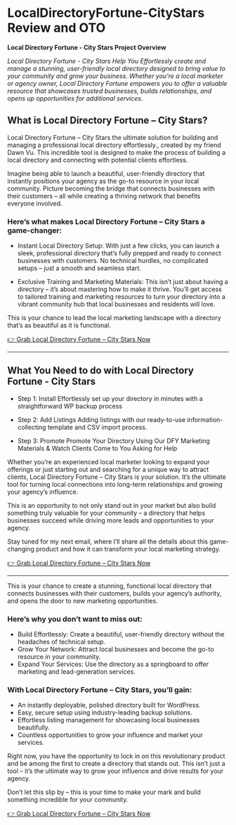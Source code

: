 # LocalDirectoryFortune-CityStars Review and OTO
**Local Directory Fortune - City Stars Project Overview**

_Local Directory Fortune - City Stars Help You Effortlessly create and manage a stunning, user-friendly local directory designed to bring value to your community and grow your business. Whether you’re a local marketer or agency owner, Local Directory Fortune empowers you to offer a valuable resource that showcases trusted businesses, builds relationships, and opens up opportunities for additional services._

## What is Local Directory Fortune – City Stars?

Local Directory Fortune – City Stars the ultimate solution for building and managing a professional local directory effortlessly., created by my friend Dawn Vu. This incredible tool is designed to make the process of building a local directory and connecting with potential clients effortless.

Imagine being able to launch a beautiful, user-friendly directory that instantly positions your agency as the go-to resource in your local community. Picture becoming the bridge that connects businesses with their customers – all while creating a thriving network that benefits everyone involved.

### Here’s what makes Local Directory Fortune – City Stars a game-changer:

* Instant Local Directory Setup: With just a few clicks, you can launch a sleek, professional directory that’s fully prepped and ready to connect businesses with customers. No technical hurdles, no complicated setups – just a smooth and seamless start.

* Exclusive Training and Marketing Materials: This isn’t just about having a directory – it’s about mastering how to make it thrive. You’ll get access to tailored training and marketing resources to turn your directory into a vibrant community hub that local businesses and residents will love.

This is your chance to lead the local marketing landscape with a directory that’s as beautiful as it is functional.

[👉 Grab Local Directory Fortune – City Stars Now](https://warriorplus.com/o2/a/ck4d1d8/0)

---

## What You Need to do with Local Directory Fortune - City Stars

* Step 1: Install
Effortlessly set up your directory in minutes with a straightforward WP backup process

* Step 2: Add Listings
Adding listings with our ready-to-use information-collecting template and CSV import process.

* Step 3: Promote
Promote Your Directory Using Our DFY Marketing Materials & Watch Clients Come to You Asking for Help

Whether you’re an experienced local marketer looking to expand your offerings or just starting out and searching for a unique way to attract clients, Local Directory Fortune – City Stars is your solution. It’s the ultimate tool for turning local connections into long-term relationships and growing your agency’s influence.

This is an opportunity to not only stand out in your market but also build something truly valuable for your community – a directory that helps businesses succeed while driving more leads and opportunities to your agency.

Stay tuned for my next email, where I’ll share all the details about this game-changing product and how it can transform your local marketing strategy.

[👉 Grab Local Directory Fortune – City Stars Now](https://warriorplus.com/o2/a/ck4d1d8/0)

---
This is your chance to create a stunning, functional local directory that connects businesses with their customers, builds your agency’s authority, and opens the door to new marketing opportunities.

### Here’s why you don’t want to miss out:

* Build Effortlessly: Create a beautiful, user-friendly directory without the headaches of technical setup.
* Grow Your Network: Attract local businesses and become the go-to resource in your community.
* Expand Your Services: Use the directory as a springboard to offer marketing and lead-generation services.

### With Local Directory Fortune – City Stars, you’ll gain:
* An instantly deployable, polished directory built for WordPress.
* Easy, secure setup using industry-leading backup solutions.
* Effortless listing management for showcasing local businesses beautifully.
* Countless opportunities to grow your influence and market your services.

Right now, you have the opportunity to lock in on this revolutionary product and be among the first to create a directory that stands out. This isn’t just a tool – it’s the ultimate way to grow your influence and drive results for your agency.

Don’t let this slip by – this is your time to make your mark and build something incredible for your community.

[👉 Grab Local Directory Fortune – City Stars Now](https://warriorplus.com/o2/a/ck4d1d8/0)
